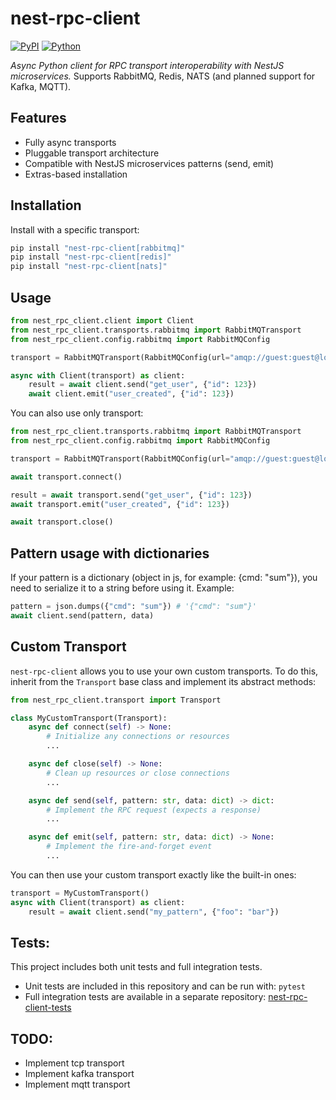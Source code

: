 # nest-rpc-client

[![PyPI](https://img.shields.io/pypi/v/nest-rpc-client?color=blue)](https://pypi.org/project/nest-rpc-client/)
[![Python](https://img.shields.io/pypi/pyversions/nest-rpc-client)](https://pypi.org/project/nest-rpc-client/)

*Async Python client for RPC transport interoperability with NestJS microservices.*
Supports RabbitMQ, Redis, NATS (and planned support for Kafka, MQTT).

## Features

- Fully async transports
- Pluggable transport architecture
- Compatible with NestJS microservices patterns (send, emit)
- Extras-based installation

## Installation

Install with a specific transport:

```bash
pip install "nest-rpc-client[rabbitmq]"
pip install "nest-rpc-client[redis]"
pip install "nest-rpc-client[nats]"
```

## Usage

```python
from nest_rpc_client.client import Client
from nest_rpc_client.transports.rabbitmq import RabbitMQTransport
from nest_rpc_client.config.rabbitmq import RabbitMQConfig

transport = RabbitMQTransport(RabbitMQConfig(url="amqp://guest:guest@localhost/", queue="rpc_queue"))

async with Client(transport) as client:
    result = await client.send("get_user", {"id": 123})
    await client.emit("user_created", {"id": 123})
```

You can also use only transport:

```python
from nest_rpc_client.transports.rabbitmq import RabbitMQTransport
from nest_rpc_client.config.rabbitmq import RabbitMQConfig

transport = RabbitMQTransport(RabbitMQConfig(url="amqp://guest:guest@localhost/", queue="rpc_queue"))

await transport.connect()

result = await transport.send("get_user", {"id": 123})
await transport.emit("user_created", {"id": 123})

await transport.close()
```


## Pattern usage with dictionaries

If your pattern is a dictionary (object in js, for example: {cmd: "sum"}), you need to serialize it to a string before using it.
Example:

```python
pattern = json.dumps({"cmd": "sum"}) # '{"cmd": "sum"}'
await client.send(pattern, data)
```


## Custom Transport

`nest-rpc-client` allows you to use your own custom transports. To do this, inherit from the `Transport` base class and implement its abstract methods:

```python
from nest_rpc_client.transport import Transport

class MyCustomTransport(Transport):
    async def connect(self) -> None:
        # Initialize any connections or resources
        ...

    async def close(self) -> None:
        # Clean up resources or close connections
        ...

    async def send(self, pattern: str, data: dict) -> dict:
        # Implement the RPC request (expects a response)
        ...

    async def emit(self, pattern: str, data: dict) -> None:
        # Implement the fire-and-forget event
        ...
```

You can then use your custom transport exactly like the built-in ones:

```python
transport = MyCustomTransport()
async with Client(transport) as client:
    result = await client.send("my_pattern", {"foo": "bar"})
```

## Tests:

This project includes both unit tests and full integration tests.

- Unit tests are included in this repository and can be run with: `pytest`
- Full integration tests are available in a separate repository: [nest-rpc-client-tests](https://github.com/urazmaxambetovserik/nest-rpc-client-tests)

## TODO:

- Implement tcp transport
- Implement kafka transport
- Implement mqtt transport
